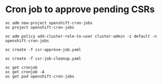 # Cron job to approve pending CSRs

```console
oc adm new-project openshift-cron-jobs
oc project openshift-cron-jobs
```

```console
oc adm policy add-cluster-role-to-user cluster-admin -z default -n openshift-cron-jobs
```

```console
oc create -f csr-approve-job.yaml
```

```console
oc create -f csr-job-cleanup.yaml
```

```console
oc get cronjob
oc get cronjob -A
oc get pod openshift-cron-jobs
```
